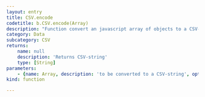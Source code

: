 ```yaml
---
layout: entry
title: CSV.encode
codetitle: b.CSV.encode(Array)
description: "Function convert an javascript array of objects to a CSV-string. Usage:\nvar str = b.CSV.encode(arr);\nvar arr = b.CSV.decode(str);"
category: Data
subcategory: CSV
returns:
    name: null
    description: 'Returns CSV-string'
    type: [String]
parameters:
    - {name: Array, description: 'to be converted to a CSV-string', optional: false, type: [Array]}
kind: function

---
```

